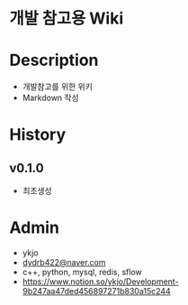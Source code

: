 개발 참고용 Wiki
===============

# Description

- 개발참고를 위한 위키
- Markdown 작성


# History

## v0.1.0

- 최초생성

# Admin

- ykjo
- dydrb422@naver.com
- c++, python, mysql, redis, sflow
- https://www.notion.so/ykjo/Development-9b247aa47ded456897271b830a15c244
